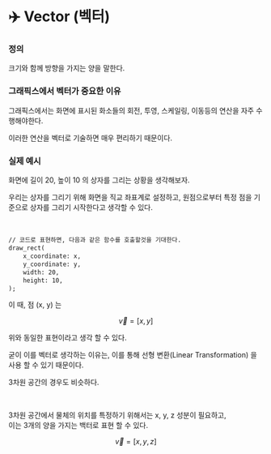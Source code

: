 # ✈️ Vector (벡터)

### 정의

크기와 함께 방향을 가지는 양을 말한다.

### 그래픽스에서 벡터가 중요한 이유

그래픽스에서는 화면에 표시된 화소들의 회전, 투영, 스케일링, 이동등의 연산을 자주 수행해야한다.

이러한 연산을 벡터로 기술하면 매우 편리하기 때문이다.

### 실제 예시

화면에 길이 20, 높이 10 의 상자를 그리는 상황을 생각해보자.

우리는 상자를 그리기 위해 화면을 직교 좌표계로 설정하고, 원점으로부터 특정 점을 기준으로 상자를 그리기 시작한다고 생각할 수 있다.



<figure><img src="../.gitbook/assets/제목 없음.png" alt=""><figcaption></figcaption></figure>

```
// 코드로 표현하면, 다음과 같은 함수를 호출할것을 기대한다.
draw_rect(
    x_coordinate: x,  
    y_coordinate: y,
    width: 20,
    height: 10,
);
```

이 때,  점 (x, y) 는&#x20;

$$
\vec{v} = [x, y]
$$

위와 동일한 표현이라고 생각 할 수 있다.

굳이 이를 벡터로 생각하는 이유는, 이를 통해 선형 변환(Linear Transformation) 을 사용 할 수 있기 때문이다.&#x20;

3차원 공간의 경우도 비슷하다.



<figure><img src="../.gitbook/assets/제목 없음 3.png" alt=""><figcaption></figcaption></figure>

3차원 공간에서 물체의 위치를 특정하기 위해서는 x, y, z 성분이 필요하고,\
이는 3개의 양을 가지는 백터로 표현 할 수 있다.



$$
\vec{v} = [x, y, z]
$$
